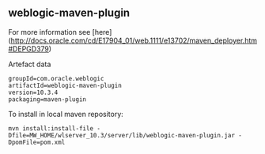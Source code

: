 ## weblogic-maven-plugin
For more information see [here] (http://docs.oracle.com/cd/E17904_01/web.1111/e13702/maven_deployer.htm#DEPGD379)

Artefact data
```
groupId=com.oracle.weblogic
artifactId=weblogic-maven-plugin
version=10.3.4
packaging=maven-plugin
```
To install in local maven repository:
```
mvn install:install-file -Dfile=MW_HOME/wlserver_10.3/server/lib/weblogic-maven-plugin.jar -DpomFile=pom.xml
```
